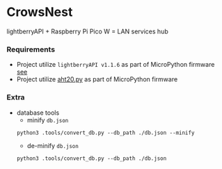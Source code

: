# CrowsNest
lightberryAPI + Raspberry Pi Pico W = LAN services hub

### Requirements
- Project utilize `lightberryAPI v1.1.6` as part of MicroPython firmware
[see](https://github.com/zNitche/lightberryAPI?tab=readme-ov-file#as-a-micropython-frozen-module)
- Project utilize [aht20.py](https://github.com/zNitche/pico-aht20/blob/master/aht20.py) as part of MicroPython firmware

### Extra
- database tools
  - minify `db.json`
  ```
  python3 .tools/convert_db.py --db_path ./db.json --minify
  ```
  - de-minify `db.json`
  ```
  python3 .tools/convert_db.py --db_path ./db.json
  ```

